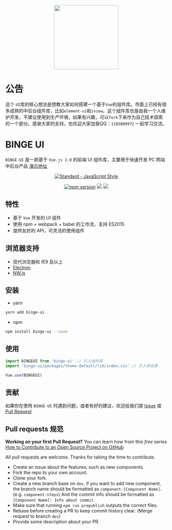 <p align="center">
  <a href="https://at.aotu.io/">
    <img width="200" src="https://github.com/yangnbingisok/BINGE-UI/blob/master/examples/assets/img/logo.png">
  </a>
</p>

# 公告
这个 `UI`库的核心想法是想教大家如何搭建一个基于`Vue`的组件库。市面上已经有很多成熟的中后台组件库，比如`element-ui`和`iview`。这个组件库也是由我一个人维护开发，不建议使用到生产环境，如果有兴趣，可以`fork`下来作为自己技术探索的一个部分。感谢大家的支持，也欢迎大家加我QQ：`1185809972` 一起学习交流。

# BINGE UI

`BINGE-UI` 是一款基于 `Vue.js 2.0` 的前端 UI 组件库，主要用于快速开发 PC 网站中后台产品
[演示地址](https://yangnbingisok.github.io/BINGE-UI)

<p align="center">
  <a href="https://github.com/feross/standard">
    <img src="https://cdn.rawgit.com/feross/standard/master/badge.svg" alt="Standard - JavaScript Style">
  </a>
</p>
<p align="center">
<a href="https://www.npmjs.com/package/binge-ui"><img src="https://img.shields.io/badge/npm-1.0.4-brightgreen.svg" alt="npm version"></a>
  <img src="https://img.shields.io/badge/build-passing-brightgreen.svg">
  <a href="https://www.npmjs.com/package/binge-ui"><img src="https://img.shields.io/badge/licence-MIT-blue.svg"></a>
</p>

## 特性

- 基于 `Vue` 开发的 UI 组件
- 使用 npm + webpack + babel 的工作流，支持 ES2015
- 提供友好的 API，可灵活的使用组件

## 浏览器支持

- 现代浏览器和 IE9 及以上
- [Electron](http://electron.atom.io/)
- [NW.js](http://nwjs.io)

## 安装

- yarn

```bash
yarn add binge-ui
```

- npm

```bash
npm install binge-ui --save
```

## 使用

```js
import BINGEUI from 'binge-ui' // 引入组件库
import 'binge-ui/packages/theme-default/lib/index.css' // 引入样式库

Vue.use(BINGEUI)
```

## 贡献

如果你在使用 `BINGE-UI` 时遇到问题，或者有好的建议，欢迎给我们提 [Issue](https://github.com/yangnbingisok/BINGE-UI/issues) 或 [Pull Request](https://github.com/yangnbingisok/BINGE-UI/pulls)


## Pull requests 规范

**Working on your first Pull Request?** You can learn how from this *free* series
[How to Contribute to an Open Source Project on GitHub](https://egghead.io/series/how-to-contribute-to-an-open-source-project-on-github)

All pull requests are welcome. Thanks for taking the time to contribute.

- Create an issue about the features, such as new components.
- Fork the repo to your own account.
- Clone your fork.
- Create a new branch base on `dev`, if you want to add new component, the branch name should be formatted as `component-[Component Name]`. (e.g. `component-steps`) And the commit info should be formatted as `[Component Name]: Info about commit`.
- Make sure that running `npm run prepublish` outputs the correct files.
- Rebase before creating a PR to keep commit history clear. (Merge request to branch `dev`)
- Provide some description about your PR.
